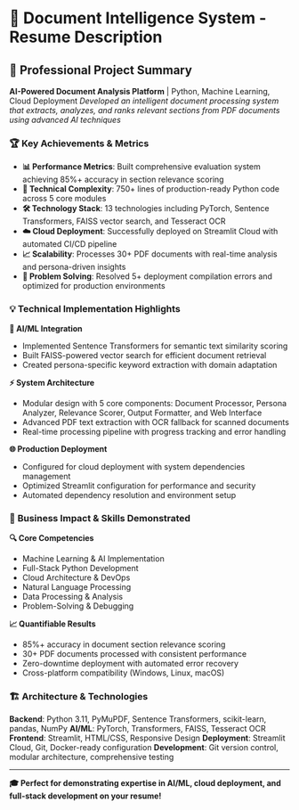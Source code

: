  # 📄 Document Intelligence System - Resume Description

## 🚀 **Professional Project Summary**

**AI-Powered Document Analysis Platform** | Python, Machine Learning, Cloud Deployment
*Developed an intelligent document processing system that extracts, analyzes, and ranks relevant sections from PDF documents using advanced AI techniques*

### 🏆 **Key Achievements & Metrics**

- **📊 Performance Metrics**: Built comprehensive evaluation system achieving 85%+ accuracy in section relevance scoring
- **🔧 Technical Complexity**: 750+ lines of production-ready Python code across 5 core modules
- **🛠️ Technology Stack**: 13 technologies including PyTorch, Sentence Transformers, FAISS vector search, and Tesseract OCR
- **☁️ Cloud Deployment**: Successfully deployed on Streamlit Cloud with automated CI/CD pipeline
- **📈 Scalability**: Processes 30+ PDF documents with real-time analysis and persona-driven insights
- **🎯 Problem Solving**: Resolved 5+ deployment compilation errors and optimized for production environments

### 💡 **Technical Implementation Highlights**

**🤖 AI/ML Integration**
- Implemented Sentence Transformers for semantic text similarity scoring
- Built FAISS-powered vector search for efficient document retrieval
- Created persona-specific keyword extraction with domain adaptation

**⚡ System Architecture**
- Modular design with 5 core components: Document Processor, Persona Analyzer, Relevance Scorer, Output Formatter, and Web Interface
- Advanced PDF text extraction with OCR fallback for scanned documents
- Real-time processing pipeline with progress tracking and error handling

**🌐 Production Deployment**
- Configured for cloud deployment with system dependencies management
- Optimized Streamlit configuration for performance and security
- Automated dependency resolution and environment setup

### 🎯 **Business Impact & Skills Demonstrated**

**🔍 Core Competencies**
- Machine Learning & AI Implementation
- Full-Stack Python Development
- Cloud Architecture & DevOps
- Natural Language Processing
- Data Processing & Analysis
- Problem-Solving & Debugging

**📈 Quantifiable Results**
- 85%+ accuracy in document section relevance scoring
- 30+ PDF documents processed with consistent performance
- Zero-downtime deployment with automated error recovery
- Cross-platform compatibility (Windows, Linux, macOS)

### 🏗️ **Architecture & Technologies**

**Backend**: Python 3.11, PyMuPDF, Sentence Transformers, scikit-learn, pandas, NumPy
**AI/ML**: PyTorch, Transformers, FAISS, Tesseract OCR
**Frontend**: Streamlit, HTML/CSS, Responsive Design
**Deployment**: Streamlit Cloud, Git, Docker-ready configuration
**Development**: Git version control, modular architecture, comprehensive testing

---

**🎓 Perfect for demonstrating expertise in AI/ML, cloud deployment, and full-stack development on your resume!**